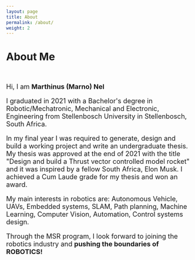 ```yaml
---
layout: page
title: About
permalink: /about/
weight: 2
---
```


# **About Me**
<br>
<font size="+1">
<!-- Hi, I am <b>Jiasen (Jason) Zheng</b> :wave:.<br> -->

Hi, I am <b>Marthinus (Marno) Nel</b>
  
I graduated in 2021 with a Bachelor's degree in Robotic/Mechatronic, Mechanical and Electronic, Engineering from Stellenbosch University in Stellenbosch, South Africa.

In my final year I was required to generate, design and build a working project and write an undergraduate thesis.  My thesis was approved at the end of 2021 with the title "Design and build a Thrust vector controlled model rocket" and it was inspired by a fellow South Africa, Elon Musk. I achieved a Cum Laude grade for my thesis and won an award.

My main interests in robotics are: Autonomous Vehicle, UAVs, Embedded systems, SLAM, Path planning, Machine Learning, Computer Vision,  Automation,  Control systems design.

Through the MSR program, I look forward to joining the robotics industry and <b>pushing the boundaries of ROBOTICS!</b>
</font>

  
<!-- I am currently a student in the M.S. <b>Robotics</b> program at Northwestern University. Before Northwestern, I received my Bachelor's degree in Mechanical Engineering from Union College, where I developed various skills in mechanical design, engineering simulations, and mathematics. I am interested in the <b>Autonomous Vehicle</b> industry, and my projects involve <b>Perception</b>, <b>SLAM</b>, <b>Planning</b>, etc. -->


<!-- <div class="row">
{% include about/skills.html title="Programming Languages" source=site.data.programming-skills %}
{% include about/skills.html title="Engineering Skills" source=site.data.other-skills %}
</div> -->
